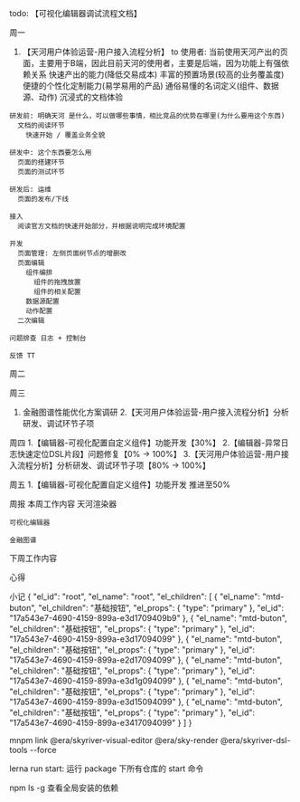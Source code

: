 todo: 
  【可视化编辑器调试流程文档】

周一
  1. 【天河用户体验运营-用户接入流程分析】
    to 使用者: 当前使用天河产出的页面，主要用于B端，因此目前天河的使用者，主要是后端，因为功能上有强依赖关系
      快速产出的能力(降低交易成本)
        丰富的预置场景(较高的业务覆盖度)
        便捷的个性化定制能力(易学易用的产品)
          通俗易懂的名词定义(组件、数据源、动作)
          沉浸式的文档体验

    研发前: 明确天河 是什么，可以做哪些事情，相比竞品的优势在哪里(为什么要用这个东西)
      文档的阅读环节
        快速开始 / 覆盖业务全貌

    研发中: 这个东西要怎么用
      页面的搭建环节
      页面的测试环节

    研发后: 运维
      页面的发布/下线

    接入
      阅读官方文档的快速开始部分，并根据说明完成环境配置

    开发
      页面管理: 左侧页面树节点的增删改
      页面编辑
        组件编排
          组件的拖拽放置
          组件的相关配置
        数据源配置
        动作配置
      二次编辑

    问题排查 日志 + 控制台

    反馈 TT

周二

周三
  1. 金融图谱性能优化方案调研
  2.【天河用户体验运营-用户接入流程分析】分析研发、调试环节子项
 
周四
  1.【编辑器-可视化配置自定义组件】功能开发【30%】
  2.【编辑器-异常日志快速定位DSL片段】问题修复【0% -> 100%】
  3.【天河用户体验运营-用户接入流程分析】分析研发、调试环节子项【80% -> 100%】

周五
  1.【编辑器-可视化配置自定义组件】功能开发 推进至50%
  
周报
  本周工作内容
    天河渲染器

    可视化编辑器

    金融图谱
      

  下周工作内容


  心得
  
小记
  {
    "el_id": "root",
    "el_name": "root",
    "el_children": [
      {
        "el_name": "mtd-buton",
        "el_children": "基础按钮",
        "el_props": {
          "type": "primary"
        },
        "el_id": "17a543e7-4690-4159-899a-e3d1709409b9"
      },
      {
        "el_name": "mtd-buton",
        "el_children": "基础按钮",
        "el_props": {
          "type": "primary"
        },
        "el_id": "17a543e7-4690-4159-899a-e3d17094099"
      },
      {
        "el_name": "mtd-buton",
        "el_children": "基础按钮",
        "el_props": {
          "type": "primary"
        },
        "el_id": "17a543e7-4690-4159-899a-e2d17094099"
      },
      {
        "el_name": "mtd-buton",
        "el_children": "基础按钮",
        "el_props": {
          "type": "primary"
        },
        "el_id": "17a543e7-4690-4159-899a-e3d1g094099"
      },
      {
        "el_name": "mtd-buton",
        "el_children": "基础按钮",
        "el_props": {
          "type": "primary"
        },
        "el_id": "17a543e7-4690-4159-899a-e3d15094099"
      },
      {
        "el_name": "mtd-buton",
        "el_children": "基础按钮",
        "el_props": {
          "type": "primary"
        },
        "el_id": "17a543e7-4690-4159-899a-e3417094099"
      }
    ]
  }


  mnpm link @era/skyriver-visual-editor @era/sky-render @era/skyriver-dsl-tools --force

  lerna run start: 运行 package 下所有仓库的 start 命令

  npm ls -g 查看全局安装的依赖
